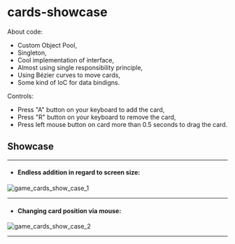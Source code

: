 # cards-showcase
About code:
- Custom Object Pool,
- Singleton,
- Cool implementation of interface,
- Almost using single responsibility principle,
- Using Bézier curves to move cards,
- Some kind of IoC for data bindigns.

Controls:
- Press "A" button on your keyboard to add the card,
- Press "R" button on your keyboard to remove the card,
- Press left mouse button on card more than 0.5 seconds to drag the card.


## Showcase

____
- #### Endless addition in regard to screen size:
 ![game_cards_show_case_1](https://user-images.githubusercontent.com/20683443/123229257-c8b40000-d4de-11eb-98dd-7cf9c0e06f6c.gif)
____

- #### Changing card position via mouse:
 ![game_cards_show_case_2](https://user-images.githubusercontent.com/20683443/123229372-e719fb80-d4de-11eb-81fc-423a3885b68f.gif)
____
